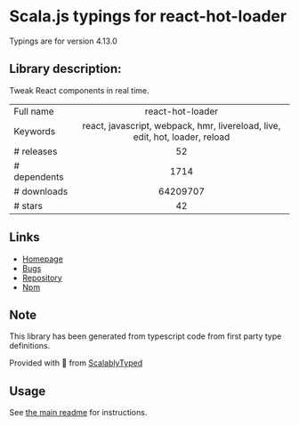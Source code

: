 
# Scala.js typings for react-hot-loader

Typings are for version 4.13.0

## Library description:
Tweak React components in real time.

|                    |                 |
| ------------------ | :-------------: |
| Full name          | react-hot-loader |
| Keywords           | react, javascript, webpack, hmr, livereload, live, edit, hot, loader, reload |
| # releases         | 52 |
| # dependents       | 1714 |
| # downloads        | 64209707 |
| # stars            | 42 |

## Links
- [Homepage](https://github.com/gaearon/react-hot-loader)
- [Bugs](https://github.com/gaearon/react-hot-loader/issues)
- [Repository](https://github.com/gaearon/react-hot-loader)
- [Npm](https://www.npmjs.com/package/react-hot-loader)
    


## Note
This library has been generated from typescript code from first party type definitions.

Provided with :purple_heart: from [ScalablyTyped](https://github.com/oyvindberg/ScalablyTyped)

## Usage
See [the main readme](../../readme.md) for instructions.


